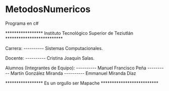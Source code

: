 # MetodosNumericos
Programa en c#

***************** Instituto Tecnológico Superior de Teziutlán **************************

Carrera: 
---------- Sistemas Computacionales.

Docente:
---------- Cristina Joaquín Salas.


Alumnos (Integrantes de Equipo): 
---------- Manuel Francisco Peña
---------- Martín González Miranda
---------- Emmanuel Miranda Díaz


***************** Es un orgullo ser Mapache **************************
